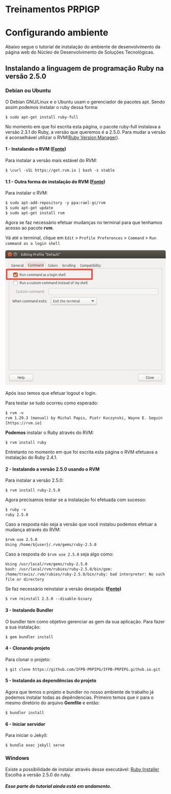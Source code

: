 # Treinamentos PRPIGP  

# Configurando ambiente  

Abaixo segue o tutorial de instalação do ambiente de desenvolvimento da página web do Núcleo de Desenvolvimento de Soluções Tecnológicas.

## Instalando a linguagem de programação Ruby na versão 2.5.0  

### Debian ou Ubuntu

O Debian GNU/Linux e o Ubuntu usam o gerenciador de pacotes apt. Sendo assim podemos instalar o ruby dessa forma:
```
$ sudo apt-get install ruby-full
```
No momento em que foi escrita esta página, o pacote ruby-full instalava a versão 2.3.1 do Ruby, a versão que queremos é a 2.5.0. Para mudar a versão é aconselhável utilizar o RVM([Ruby Version Manager](https://rvm.io/rvm/install)).

#### 1 - Instalando o RVM ([Fonte](https://rvm.io/rvm/install))

Para instalar a versão mais estável do RVM:
```
$ \curl -sSL https://get.rvm.io | bash -s stable
```

#### 1.1 - Outra forma de instalação do RVM ([Fonte](https://github.com/rvm/ubuntu_rvm))

Para instalar o RVM:
```
$ sudo apt-add-repository -y ppa:rael-gc/rvm
$ sudo apt-get update
$ sudo apt-get install rvm
```

Agora se faz necessário efetuar mudanças no terminal para que tenhamos acesso ao pacote **rvm**.

Vá até o terminal, clique em ```Edit``` > ```Profile Preferences``` > ```Command``` > ```Run command as a login shell```

![Terminal](https://github.com/IFPB-PRPIPG/IFPB-PRPIPG.github.io/blob/setup/assets/img/terminal.png)

Após isso temos que efetuar logout e login.

Para testar se tudo ocorreu como esperado:
``` 
$ rvm -v
rvm 1.29.3 (manual) by Michal Papis, Piotr Kuczynski, Wayne E. Seguin [https://rvm.io]
```

**Podemos** instalar o Ruby através do RVM:
```
$ rvm install ruby
```

Entretanto no momento em que foi escrita esta página o RVM efetuava a instalação do Ruby 2.4.1.

#### 2 - Instalando a versão 2.5.0 usando o RVM

Para instalar a versão 2.5.0:
```
$ rvm install ruby-2.5.0
```

Agora precisamos testar se a instalação foi efetuada com sucesso:
```
$ ruby -v
ruby 2.5.0
```

Caso a resposta não seja a versão que você instalou podemos efetuar a mudança através do RVM:
```
$rvm use 2.5.0
Using /home/${user}/.rvm/gems/ruby-2.5.0
```

Caso a resposta do ```$rvm use 2.5.0``` seja algo como:
```
Using /usr/local/rvm/gems/ruby-2.5.0
bash: /usr/local/rvm/rubies/ruby-2.5.0/bin/gem: /home/travis/.rvm/rubies/ruby-2.5.0/bin/ruby: bad interpreter: No such file or directory
```

Se faz necessário reinstalar a versão desejada: **([Fonte](https://github.com/rvm/rvm/issues/4291))**
```
$ rvm reinstall 2.5.0 --disable-binary
```

#### 3 - Instalando Bundler

O bundler tem como objetivo gerenciar as gem da sua aplicação. Para fazer a sua instalação:
```
$ gem bundler install
```

#### 4 - Clonando projeto

Para clonar o projeto:
```
$ git clone https://github.com/IFPB-PRPIPG/IFPB-PRPIPG.github.io.git
```

#### 5 - Instalando as dependências do projeto

Agora que temos o projeto e bundler no nosso ambiente de trabalho já podemos instalar todas as depêndencias. Primeiro temos que ir para o mesmo diretório do arquivo **Gemfile** e então:
```
$ bundler install
```

#### 6 - Iniciar servidor

Para iniciar o Jekyll:
```
$ bundle exec jekyll serve
```

### Windows

Existe a possibilidade de instalar através desse executável: [Ruby Installer](https://rubyinstaller.org/)  
Escolha a versão 2.5.0 do ruby.

##### Esse parte do tutorial ainda está em andamento.
